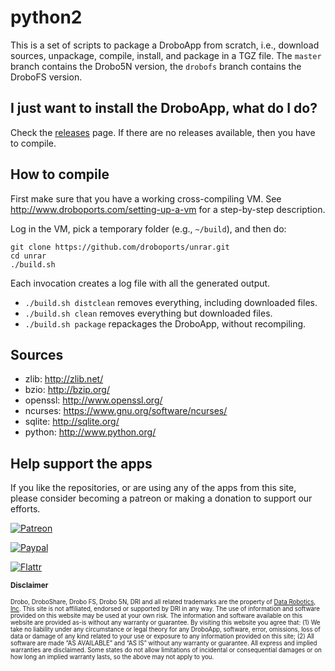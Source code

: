 python2
=======

This is a set of scripts to package a DroboApp from scratch, i.e., download sources, unpackage, compile, install, and package in a TGZ file. The `master` branch contains the Drobo5N version, the `drobofs` branch contains the DroboFS version.

## I just want to install the DroboApp, what do I do?

Check the [releases](https://github.com/droboports/python2/releases) page. If there are no releases available, then you have to compile.

## How to compile

First make sure that you have a working cross-compiling VM. See http://www.droboports.com/setting-up-a-vm for a step-by-step description.

Log in the VM, pick a temporary folder (e.g., `~/build`), and then do:

```
git clone https://github.com/droboports/unrar.git
cd unrar
./build.sh
```

Each invocation creates a log file with all the generated output.

* `./build.sh distclean` removes everything, including downloaded files.
* `./build.sh clean` removes everything but downloaded files.
* `./build.sh package` repackages the DroboApp, without recompiling.

## Sources

* zlib: http://zlib.net/
* bzio: http://bzip.org/
* openssl: http://www.openssl.org/
* ncurses: https://www.gnu.org/software/ncurses/
* sqlite: http://sqlite.org/
* python: http://www.python.org/

## Help support the apps

If you like the repositories, or are using any of the apps from this site, please consider becoming a patreon or making a donation to support our efforts.

[![Patreon](http://www.patreon.com/images/logo_emblem.png)](http://www.patreon.com/Droboports)

[![Paypal](https://www.paypal.com/en_US/i/btn/btn_donate_LG.gif)](https://www.paypal.com/cgi-bin/webscr?cmd=_s-xclick&hosted_button_id=KYFBRYLKSGNKA)

[![Flattr](https://api.flattr.com/button/flattr-badge-large.png)](http://flattr.com/thing/177640/DroboPorts)

<sub>**Disclaimer**</sub>

<sub><sub>Drobo, DroboShare, Drobo FS, Drobo 5N, DRI and all related trademarks are the property of [Data Robotics, Inc](http://www.drobo.com/). This site is not affiliated, endorsed or supported by DRI in any way. The use of information and software provided on this website may be used at your own risk. The information and software available on this website are provided as-is without any warranty or guarantee. By visiting this website you agree that: (1) We take no liability under any circumstance or legal theory for any DroboApp, software, error, omissions, loss of data or damage of any kind related to your use or exposure to any information provided on this site; (2) All software are made “AS AVAILABLE” and “AS IS” without any warranty or guarantee. All express and implied warranties are disclaimed. Some states do not allow limitations of incidental or consequential damages or on how long an implied warranty lasts, so the above may not apply to you.</sub></sub>
